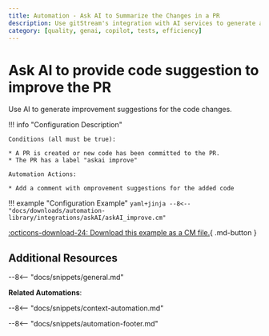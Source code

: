 ```yaml
---
title: Automation - Ask AI to Summarize the Changes in a PR
description: Use gitStream's integration with AI services to generate a summary of the changes in the PR.
category: [quality, genai, copilot, tests, efficiency]
---
```

# Ask AI to provide code suggestion to improve the PR

<!-- --8<-- [start:example]-->
Use AI to generate improvement suggestions for the code changes.

!!! info "Configuration Description"

    Conditions (all must be true):

    * A PR is created or new code has been committed to the PR.
    * The PR has a label "askai improve"

    Automation Actions:

    * Add a comment with omprovement suggestions for the added code

!!! example "Configuration Example"
    ```yaml+jinja
    --8<-- "docs/downloads/automation-library/integrations/askAI/askAI_improve.cm"
    ```
    <div class="result" markdown>
        <span>
        [:octicons-download-24: Download this example as a CM file.](/downloads/automation-library/integrations/askAI/askAI_improve.cm){ .md-button }
        </span>
    </div>
<!-- --8<-- [end:example]-->

## Additional Resources

--8<-- "docs/snippets/general.md"

**Related Automations**:

--8<-- "docs/snippets/context-automation.md"

--8<-- "docs/snippets/automation-footer.md"
